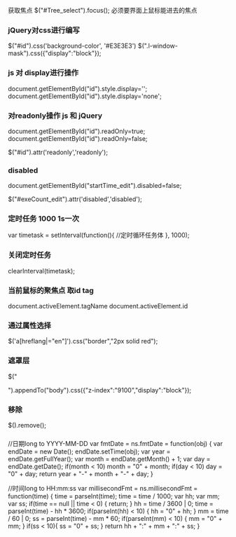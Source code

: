 获取焦点 $("#Tree_select").focus(); 必须要界面上鼠标能进去的焦点

### jQuery对css进行编写
$("#id").css('background-color', '#E3E3E3')
$(".l-window-mask").css({"display":"block"});

### js 对 display进行操作
document.getElementById("id").style.display='';
document.getElementById("id").style.display='none';

### 对readonly操作 js 和 jQuery
document.getElementById("id").readOnly=true;
document.getElementById("id").readOnly=false;

$("#id").attr('readonly','readonly');

### disabled
document.getElementById("startTime_edit").disabled=false;

$("#exeCount_edit").attr('disabled','disabled');


### 定时任务 1000 1s一次
var timetask = setInterval(function(){
	//定时循环任务体
}, 1000);

### 关闭定时任务
clearInterval(timetask);


### 当前鼠标的聚焦点 取id tag
document.activeElement.tagName
document.activeElement.id

### 通过属性选择
 $('a[hreflang|="en"]').css("border","2px solid red");


### 遮罩层
$("<div id='l-window-mask_treeselect' class='l-window-mask'></div>").appendTo("body").css({"z-index":"9100","display":"block"});

### 移除
$().remove();

###
//日期long to YYYY-MM-DD
var fmtDate = ns.fmtDate = function(obj) {
	var endDate = new Date();
	endDate.setTime(obj);
	var year = endDate.getFullYear();
	var month = endDate.getMonth() + 1;
	var day = endDate.getDate();
	if(month < 10) month = "0" + month;
	if(day < 10) day = "0" + day;
	return year + "-" + month + "-" + day;
}

//时间long to HH:mm:ss
var millisecondFmt = ns.millisecondFmt = function(time) {
	time = parseInt(time);
	time = time / 1000;
	var hh;
	var mm;
	var ss;
	if(time == null || time < 0) {
		return;
	}
	hh = time / 3600 | 0;
	time = parseInt(time) - hh * 3600;
	if(parseInt(hh) < 10) {
		hh = "0" + hh;
	}
	mm = time / 60 | 0;
	ss = parseInt(time) - mm * 60;
	if(parseInt(mm) < 10) {
		mm = "0" + mm;
	}
	if(ss < 10){
		ss = "0" + ss;
	}
	return hh + ":" + mm + ":" + ss;
}

